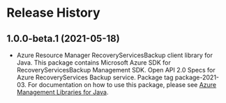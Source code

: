 # Release History

## 1.0.0-beta.1 (2021-05-18)

- Azure Resource Manager RecoveryServicesBackup client library for Java. This package contains Microsoft Azure SDK for RecoveryServicesBackup Management SDK. Open API 2.0 Specs for Azure RecoveryServices Backup service. Package tag package-2021-03. For documentation on how to use this package, please see [Azure Management Libraries for Java](https://aka.ms/azsdk/java/mgmt).
